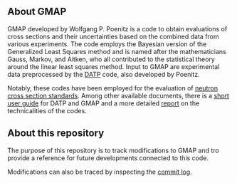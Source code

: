 ## About GMAP

GMAP developed by Wolfgang P. Poenitz is a code to obtain evaluations
of cross sections and their uncertainties based on the combined data
from various experiments. The code employs the Bayesian version
of the Generalized Least Squares method and is named after the
mathematicians Gauss, Markov, and Aitken, who all contributed
to the statistical theory around the linear least squares method.
Input to GMAP are experimental data preprocessed by the [DATP] code,
also developed by Poenitz. 

Notably, these codes have been employed for the evaluation
of [neutron cross section standards]. Among other available documents,
there is a [short user guide] for DATP and GMAP and a more detailed
[report] on the technicalities of the codes.

[DATP]: https://www-nds.iaea.org/IAES-NDS/DATP-Fortran
[neutron cross section standards]: https://www-nds.iaea.org/standards/
[short user guide]: https://www-nds.iaea.org/standards/Codes/GMA-User-Guide.pdf
[report]: https://www-nds.iaea.org/standards/Reports/ANL-NDM-139.pdf

## About this repository

The purpose of this repository is to track modifications to GMAP
and tro provide a reference for future developments connected to this code.

Modifications can also be traced by inspecting the 
[commit log](https://github.com/IAEA-NDS/GMAP-Fortran/commits/master).
